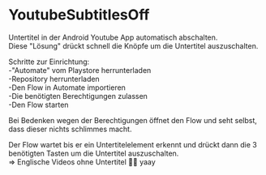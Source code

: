 # YoutubeSubtitlesOff
Untertitel in der Android Youtube App automatisch abschalten.  
Diese "Lösung" drückt schnell die Knöpfe um die Untertitel auszuschalten.  

Schritte zur Einrichtung:  
-"Automate" vom Playstore herrunterladen  
-Repository herrunterladen  
-Den Flow in Automate importieren  
-Die benötigten Berechtigungen zulassen  
-Den Flow starten  

Bei Bedenken wegen der Berechtigungen öffnet den Flow und seht selbst, dass dieser nichts schlimmes macht.  

Der Flow wartet bis er ein Untertitelelement erkennt und drückt dann die 3 benötigten Tasten um die Untertitel auszuschalten.  
=> Englische Videos ohne Untertitel 🎉🎊 yaay  
